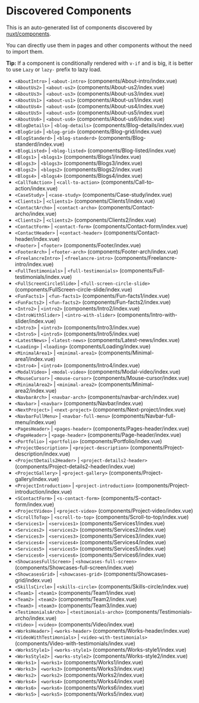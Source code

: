 # Discovered Components

This is an auto-generated list of components discovered by [nuxt/components](https://github.com/nuxt/components).

You can directly use them in pages and other components without the need to import them.

**Tip:** If a component is conditionally rendered with `v-if` and is big, it is better to use `Lazy` or `lazy-` prefix to lazy load.

- `<AboutIntro>` | `<about-intro>` (components/About-intro/index.vue)
- `<AboutUs2>` | `<about-us2>` (components/About-us2/index.vue)
- `<AboutUs3>` | `<about-us3>` (components/About-us3/index.vue)
- `<AboutUs1>` | `<about-us1>` (components/About-us1/index.vue)
- `<AboutUs4>` | `<about-us4>` (components/About-us4/index.vue)
- `<AboutUs5>` | `<about-us5>` (components/About-us5/index.vue)
- `<AboutUs6>` | `<about-us6>` (components/About-us6/index.vue)
- `<BlogDetails>` | `<blog-details>` (components/Blog-details/index.vue)
- `<BlogGrid>` | `<blog-grid>` (components/Blog-grid/index.vue)
- `<BlogStanderd>` | `<blog-standerd>` (components/Blog-standerd/index.vue)
- `<BlogListed>` | `<blog-listed>` (components/Blog-listed/index.vue)
- `<Blogs1>` | `<blogs1>` (components/Blogs1/index.vue)
- `<Blogs3>` | `<blogs3>` (components/Blogs3/index.vue)
- `<Blogs2>` | `<blogs2>` (components/Blogs2/index.vue)
- `<Blogs4>` | `<blogs4>` (components/Blogs4/index.vue)
- `<CallToAction>` | `<call-to-action>` (components/Call-to-action/index.vue)
- `<CaseStudy>` | `<case-study>` (components/Case-study/index.vue)
- `<Clients1>` | `<clients1>` (components/Clients1/index.vue)
- `<ContactArcho>` | `<contact-archo>` (components/Contact-archo/index.vue)
- `<Clients2>` | `<clients2>` (components/Clients2/index.vue)
- `<ContactForm>` | `<contact-form>` (components/Contact-form/index.vue)
- `<ContactHeader>` | `<contact-header>` (components/Contact-header/index.vue)
- `<Footer>` | `<footer>` (components/Footer/index.vue)
- `<FooterArch>` | `<footer-arch>` (components/Footer-arch/index.vue)
- `<FreelancreIntro>` | `<freelancre-intro>` (components/Freelancre-intro/index.vue)
- `<FullTestimonials>` | `<full-testimonials>` (components/Full-testimonials/index.vue)
- `<FullScreenCircleSlide>` | `<full-screen-circle-slide>` (components/FullScreen-circle-slide/index.vue)
- `<FunFacts1>` | `<fun-facts1>` (components/Fun-facts1/index.vue)
- `<FunFacts2>` | `<fun-facts2>` (components/Fun-facts2/index.vue)
- `<Intro2>` | `<intro2>` (components/Intro2/index.vue)
- `<IntroWithSlider>` | `<intro-with-slider>` (components/Intro-with-slider/index.vue)
- `<Intro3>` | `<intro3>` (components/Intro3/index.vue)
- `<Intro5>` | `<intro5>` (components/Intro5/index.vue)
- `<LatestNews>` | `<latest-news>` (components/Latest-news/index.vue)
- `<Loading>` | `<loading>` (components/Loading/index.vue)
- `<MinimalArea1>` | `<minimal-area1>` (components/Minimal-area1/index.vue)
- `<Intro4>` | `<intro4>` (components/Intro4/index.vue)
- `<ModalVideo>` | `<modal-video>` (components/Modal-video/index.vue)
- `<MouseCursor>` | `<mouse-cursor>` (components/Mouse-cursor/index.vue)
- `<MinimalArea2>` | `<minimal-area2>` (components/Minimal-area2/index.vue)
- `<NavbarArch>` | `<navbar-arch>` (components/navbar-arch/index.vue)
- `<Navbar>` | `<navbar>` (components/Navbar/index.vue)
- `<NextProject>` | `<next-project>` (components/Next-project/index.vue)
- `<NavbarFullMenu>` | `<navbar-full-menu>` (components/Navbar-full-menu/index.vue)
- `<PagesHeader>` | `<pages-header>` (components/Pages-header/index.vue)
- `<PageHeader>` | `<page-header>` (components/Page-header/index.vue)
- `<Portfolio>` | `<portfolio>` (components/Portfolio/index.vue)
- `<ProjectDescription>` | `<project-description>` (components/Project-description/index.vue)
- `<ProjectDetails2Header>` | `<project-details2-header>` (components/Project-details2-header/index.vue)
- `<ProjectGallery>` | `<project-gallery>` (components/Project-gallery/index.vue)
- `<ProjectIntroduction>` | `<project-introduction>` (components/Project-introduction/index.vue)
- `<SContactForm>` | `<s-contact-form>` (components/S-contact-form/index.vue)
- `<ProjectVideo>` | `<project-video>` (components/Project-video/index.vue)
- `<ScrollToTop>` | `<scroll-to-top>` (components/Scroll-to-top/index.vue)
- `<Services1>` | `<services1>` (components/Services1/index.vue)
- `<Services2>` | `<services2>` (components/Services2/index.vue)
- `<Services3>` | `<services3>` (components/Services3/index.vue)
- `<Services4>` | `<services4>` (components/Services4/index.vue)
- `<Services5>` | `<services5>` (components/Services5/index.vue)
- `<Services6>` | `<services6>` (components/Services6/index.vue)
- `<ShowcasesFullScreen>` | `<showcases-full-screen>` (components/Showcases-full-screen/index.vue)
- `<ShowcasesGrid>` | `<showcases-grid>` (components/Showcases-grid/index.vue)
- `<SkillsCircle>` | `<skills-circle>` (components/Skills-circle/index.vue)
- `<Team1>` | `<team1>` (components/Team1/index.vue)
- `<Team2>` | `<team2>` (components/Team2/index.vue)
- `<Team3>` | `<team3>` (components/Team3/index.vue)
- `<TestimonialsArcho>` | `<testimonials-archo>` (components/Testimonials-archo/index.vue)
- `<Video>` | `<video>` (components/Video/index.vue)
- `<WorksHeader>` | `<works-header>` (components/Works-header/index.vue)
- `<VideoWithTestimonials>` | `<video-with-testimonials>` (components/Video-with-testimonials/index.vue)
- `<WorksStyle1>` | `<works-style1>` (components/Works-style1/index.vue)
- `<WorksStyle2>` | `<works-style2>` (components/Works-style2/index.vue)
- `<Works1>` | `<works1>` (components/Works1/index.vue)
- `<Works3>` | `<works3>` (components/Works3/index.vue)
- `<Works2>` | `<works2>` (components/Works2/index.vue)
- `<Works4>` | `<works4>` (components/Works4/index.vue)
- `<Works6>` | `<works6>` (components/Works6/index.vue)
- `<Works5>` | `<works5>` (components/Works5/index.vue)
